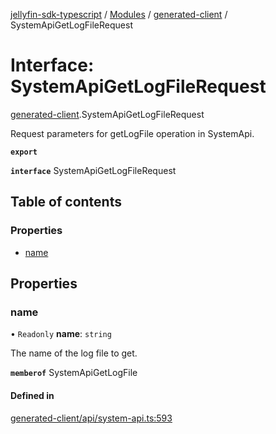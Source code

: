 [jellyfin-sdk-typescript](../README.md) / [Modules](../modules.md) / [generated-client](../modules/generated_client.md) / SystemApiGetLogFileRequest

# Interface: SystemApiGetLogFileRequest

[generated-client](../modules/generated_client.md).SystemApiGetLogFileRequest

Request parameters for getLogFile operation in SystemApi.

**`export`**

**`interface`** SystemApiGetLogFileRequest

## Table of contents

### Properties

- [name](generated_client.SystemApiGetLogFileRequest.md#name)

## Properties

### name

• `Readonly` **name**: `string`

The name of the log file to get.

**`memberof`** SystemApiGetLogFile

#### Defined in

[generated-client/api/system-api.ts:593](https://github.com/thornbill/jellyfin-sdk-typescript/blob/46678c1/src/generated-client/api/system-api.ts#L593)
